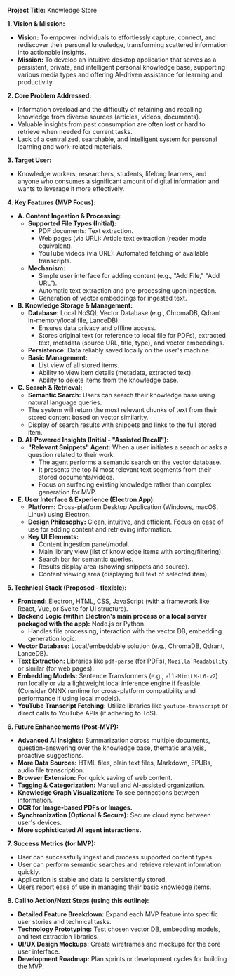 **Project Title:** Knowledge Store

**1. Vision & Mission:**

* **Vision:** To empower individuals to effortlessly capture, connect, and rediscover their personal knowledge, transforming scattered information into actionable insights.
* **Mission:** To develop an intuitive desktop application that serves as a persistent, private, and intelligent personal knowledge base, supporting various media types and offering AI-driven assistance for learning and productivity.

**2. Core Problem Addressed:**

* Information overload and the difficulty of retaining and recalling knowledge from diverse sources (articles, videos, documents).
* Valuable insights from past consumption are often lost or hard to retrieve when needed for current tasks.
* Lack of a centralized, searchable, and intelligent system for personal learning and work-related materials.

**3. Target User:**

* Knowledge workers, researchers, students, lifelong learners, and anyone who consumes a significant amount of digital information and wants to leverage it more effectively.

**4. Key Features (MVP Focus):**

* **A. Content Ingestion & Processing:**
    * **Supported File Types (Initial):**
        * PDF documents: Text extraction.
        * Web pages (via URL): Article text extraction (reader mode equivalent).
        * YouTube videos (via URL): Automated fetching of available transcripts.
    * **Mechanism:**
        * Simple user interface for adding content (e.g., "Add File," "Add URL").
        * Automatic text extraction and pre-processing upon ingestion.
        * Generation of vector embeddings for ingested text.
* **B. Knowledge Storage & Management:**
    * **Database:** Local NoSQL Vector Database (e.g., ChromaDB, Qdrant in-memory/local file, LanceDB).
        * Ensures data privacy and offline access.
        * Stores original text (or reference to local file for PDFs), extracted text, metadata (source URL, title, type), and vector embeddings.
    * **Persistence:** Data reliably saved locally on the user's machine.
    * **Basic Management:**
        * List view of all stored items.
        * Ability to view item details (metadata, extracted text).
        * Ability to delete items from the knowledge base.
* **C. Search & Retrieval:**
    * **Semantic Search:** Users can search their knowledge base using natural language queries.
    * The system will return the most relevant chunks of text from their stored content based on vector similarity.
    * Display of search results with snippets and links to the full stored item.
* **D. AI-Powered Insights (Initial - "Assisted Recall"):**
    * **"Relevant Snippets" Agent:** When a user initiates a search or asks a question related to their work:
        * The agent performs a semantic search on the vector database.
        * It presents the top N most relevant text segments from their stored documents/videos.
        * Focus on surfacing existing knowledge rather than complex generation for MVP.
* **E. User Interface & Experience (Electron App):**
    * **Platform:** Cross-platform Desktop Application (Windows, macOS, Linux) using Electron.
    * **Design Philosophy:** Clean, intuitive, and efficient. Focus on ease of use for adding content and retrieving information.
    * **Key UI Elements:**
        * Content ingestion panel/modal.
        * Main library view (list of knowledge items with sorting/filtering).
        * Search bar for semantic queries.
        * Results display area (showing snippets and source).
        * Content viewing area (displaying full text of selected item).

**5. Technical Stack (Proposed - flexible):**

* **Frontend:** Electron, HTML, CSS, JavaScript (with a framework like React, Vue, or Svelte for UI structure).
* **Backend Logic (within Electron's main process or a local server packaged with the app):** Node.js or Python.
    * Handles file processing, interaction with the vector DB, embedding generation logic.
* **Vector Database:** Local/embeddable solution (e.g., ChromaDB, Qdrant, LanceDB).
* **Text Extraction:** Libraries like `pdf-parse` (for PDFs), `Mozilla Readability` or similar (for web pages).
* **Embedding Models:** Sentence Transformers (e.g., `all-MiniLM-L6-v2`) run locally or via a lightweight local inference engine if feasible. (Consider ONNX runtime for cross-platform compatibility and performance if using local models).
* **YouTube Transcript Fetching:** Utilize libraries like `youtube-transcript` or direct calls to YouTube APIs (if adhering to ToS).

**6. Future Enhancements (Post-MVP):**

* **Advanced AI Insights:** Summarization across multiple documents, question-answering over the knowledge base, thematic analysis, proactive suggestions.
* **More Data Sources:** HTML files, plain text files, Markdown, EPUBs, audio file transcription.
* **Browser Extension:** For quick saving of web content.
* **Tagging & Categorization:** Manual and AI-assisted organization.
* **Knowledge Graph Visualization:** To see connections between information.
* **OCR for Image-based PDFs or Images.**
* **Synchronization (Optional & Secure):** Secure cloud sync between user's devices.
* **More sophisticated AI agent interactions.**

**7. Success Metrics (for MVP):**

* User can successfully ingest and process supported content types.
* User can perform semantic searches and retrieve relevant information quickly.
* Application is stable and data is persistently stored.
* Users report ease of use in managing their basic knowledge items.

**8. Call to Action/Next Steps (using this outline):**

* **Detailed Feature Breakdown:** Expand each MVP feature into specific user stories and technical tasks.
* **Technology Prototyping:** Test chosen vector DB, embedding models, and text extraction libraries.
* **UI/UX Design Mockups:** Create wireframes and mockups for the core user interface.
* **Development Roadmap:** Plan sprints or development cycles for building the MVP.

